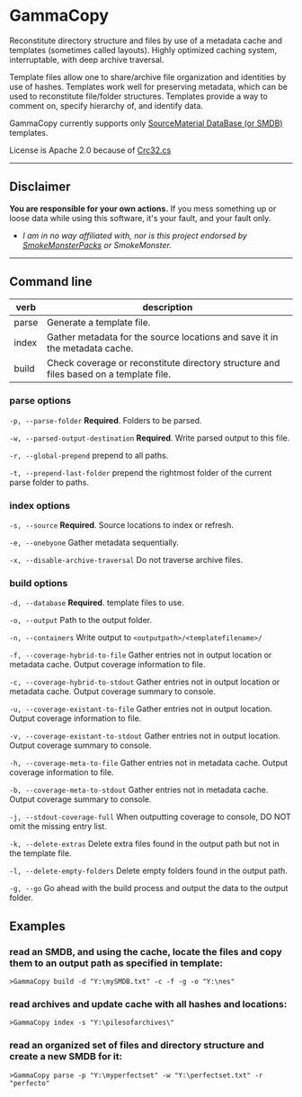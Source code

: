# GammaCopy

Reconstitute directory structure and files by use of a metadata cache and templates (sometimes called layouts).  Highly optimized caching system, interruptable, with deep archive traversal.

Template files allow one to share/archive file organization and identities by use of hashes.  Templates work well for preserving metadata, which can be used to reconstitute file/folder structures.  Templates provide a way to comment on, specify hierarchy of, and identify data.

GammaCopy currently supports only [SourceMaterial DataBase (or SMDB)](https://github.com/frederic-mahe/Hardware-Target-Game-Database) templates.

License is Apache 2.0 because of [Crc32.cs](https://github.com/damieng/DamienGKit/blob/master/CSharp/DamienG.Library/Security/Cryptography/Crc32.cs)

***
## Disclaimer
**You are responsible for your own actions.** If you mess something up or loose data while using this software, it's your fault, and your fault only.

- *I am in no way affiliated with, nor is this project endorsed by [SmokeMonsterPacks](https://github.com/SmokeMonsterPacks) or SmokeMonster.*

***

## Command line

| verb  | description                                                                                       |
|-------|---------------------------------------------------------------------------------------------------|
| parse | Generate a template file.                                                                         |
| index | Gather metadata for the source locations and save it in the metadata cache.                       |
| build | Check coverage or reconstitute directory structure and files based on a template file.            |

### parse options

`-p, --parse-folder`                **Required**. Folders to be parsed.

`-w, --parsed-output-destination`    **Required**. Write parsed output to this file.

`-r, --global-prepend`               prepend to all paths.

`-t, --prepend-last-folder`          prepend the rightmost folder of the current parse folder to paths.

### index options

`-s, --source`        **Required**. Source locations to index or refresh.

`-e, --onebyone`    Gather metadata sequentially.

`-x, --disable-archive-traversal`    Do not traverse archive files.

### build options

`-d, --database` **Required**. template files to use.

`-o, --output` Path to the output folder.

`-n, --containers` Write output to `<outputpath>/<templatefilename>/`

`-f, --coverage-hybrid-to-file` Gather entries not in output location or metadata cache. Output coverage information to file.

`-c, --coverage-hybrid-to-stdout` Gather entries not in output location or metadata cache. Output coverage summary to console.

`-u, --coverage-existant-to-file` Gather entries not in output location. Output coverage information to file.

`-v, --coverage-existant-to-stdout` Gather entries not in output location. Output coverage summary to console.

`-h, --coverage-meta-to-file` Gather entries not in metadata cache. Output coverage information to file.

`-b, --coverage-meta-to-stdout` Gather entries not in metadata cache. Output coverage summary to console.

`-j, --stdout-coverage-full` When outputting coverage to console, DO NOT omit the missing entry list.

`-k, --delete-extras` Delete extra files found in the output path but not in the template file.

`-l, --delete-empty-folders` Delete empty folders found in the output path.

`-g, --go` Go ahead with the build process and output the data to the output folder.

## Examples


### read an SMDB, and using the cache, locate the files and copy them to an output path as specified in template:
`>GammaCopy build -d "Y:\mySMDB.txt" -c -f -g -o "Y:\nes"`

### read archives and update cache with all hashes and locations:
`>GammaCopy index -s "Y:\pilesofarchives\"`

### read an organized set of files and directory structure and create a new SMDB for it:
`>GammaCopy parse -p "Y:\myperfectset" -w "Y:\perfectset.txt" -r "perfecto"`
